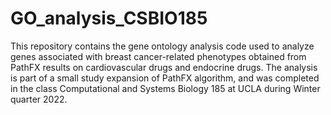 # GO_analysis_CSBIO185

This repository contains the gene ontology analysis code used to analyze genes associated with breast cancer-related phenotypes obtained from PathFX results on cardiovascular drugs and endocrine drugs. The analysis is part of a small study expansion of PathFX algorithm, and was completed in the class Computational and Systems Biology 185 at UCLA during Winter quarter 2022.
